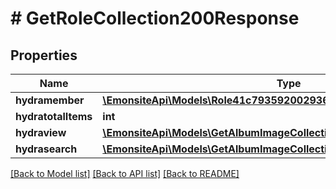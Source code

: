# # GetRoleCollection200Response

## Properties

Name | Type | Description | Notes
------------ | ------------- | ------------- | -------------
**hydramember** | [**\EmonsiteApi\Models\Role41c793592002936a9986d67e92f37a9bJsonld[]**](Role41c793592002936a9986d67e92f37a9bJsonld.md) |  |
**hydratotalItems** | **int** |  | [optional]
**hydraview** | [**\EmonsiteApi\Models\GetAlbumImageCollection200ResponseHydraView**](GetAlbumImageCollection200ResponseHydraView.md) |  | [optional]
**hydrasearch** | [**\EmonsiteApi\Models\GetAlbumImageCollection200ResponseHydraSearch**](GetAlbumImageCollection200ResponseHydraSearch.md) |  | [optional]

[[Back to Model list]](../../README.md#models) [[Back to API list]](../../README.md#endpoints) [[Back to README]](../../README.md)
